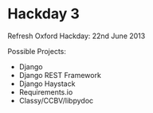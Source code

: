 Hackday 3
=========

Refresh Oxford Hackday: 22nd June 2013


Possible Projects:
* Django
* Django REST Framework
* Django Haystack
* Requirements.io
* Classy/CCBV/libpydoc
